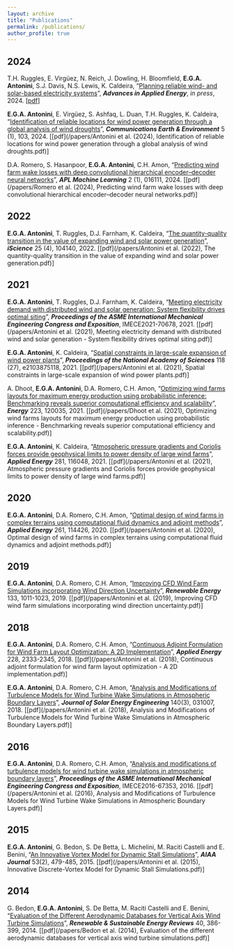 ```yaml
---
layout: archive
title: "Publications"
permalink: /publications/
author_profile: true
---
```


## 2024

T.H. Ruggles, E. Virgüez, N. Reich, J. Dowling, H. Bloomfield, **E.G.A. Antonini**, S.J. Davis, N.S. Lewis, K. Caldeira, “[Planning reliable wind- and solar-based electricity systems]()”, **_Advances in Applied Energy_**, *in press*, 2024. [[pdf](/papers/)]

**E.G.A. Antonini**, E. Virgüez, S. Ashfaq, L. Duan, T.H. Ruggles, K. Caldeira, “[Identification of reliable locations for wind power generation through a global analysis of wind droughts](https://doi.org/10.1038/s43247-024-01260-7)”, **_Communications Earth & Environment_** 5 (1), 103, 2024. [[pdf](/papers/Antonini et al. (2024), Identification of reliable locations for wind power generation through a global analysis of wind droughts.pdf)]

D.A. Romero, S. Hasanpoor, **E.G.A. Antonini**, C.H. Amon, “[Predicting wind farm wake losses with deep convolutional hierarchical encoder–decoder neural networks](https://doi.org/10.1063/5.0168973)”, **_APL Machine Learning_** 2 (1), 016111, 2024. [[pdf](/papers/Romero et al. (2024), Predicting wind farm wake losses with deep convolutional hierarchical encoder–decoder neural networks.pdf)]

## 2022

**E.G.A. Antonini**, T. Ruggles, D.J. Farnham, K. Caldeira, “[The quantity-quality transition in the value of expanding wind and solar power generation](https://doi.org/10.1016/j.isci.2022.104140)”, **_iScience_** 25 (4), 104140, 2022. [[pdf](/papers/Antonini et al. (2022), The quantity-quality transition in the value of expanding wind and solar power generation.pdf)]

## 2021

**E.G.A. Antonini**, T. Ruggles, D.J. Farnham, K. Caldeira, “[Meeting electricity demand with distributed wind and solar generation: System flexibility drives optimal siting](https://doi.org/10.1115/IMECE2021-70678)”, **_Proceedings of the ASME International Mechanical Engineering Congress and Exposition_**, IMECE2021-70678, 2021. [[pdf](/papers/Antonini et al. (2021), Meeting electricity demand with distributed wind and solar generation - System flexibility drives optimal siting.pdf)]

**E.G.A. Antonini**, K. Caldeira, “[Spatial constraints in large-scale expansion of wind power plants](https://doi.org/10.1073/pnas.2103875118)”, **_Proceedings of the National Academy of Sciences_** 118 (27), e2103875118, 2021. [[pdf](/papers/Antonini et al. (2021), Spatial constraints in large-scale expansion of wind power plants.pdf)]

A. Dhoot, **E.G.A. Antonini**, D.A. Romero, C.H. Amon, “[Optimizing wind farms layouts for maximum energy production using probabilistic inference: Benchmarking reveals superior computational efficiency and scalability](https://doi.org/10.1016/j.energy.2021.120035)”, **_Energy_** 223, 120035, 2021. [[pdf](/papers/Dhoot et al. (2021), Optimizing wind farms layouts for maximum energy production using probabilistic inference - Benchmarking reveals superior computational efficiency and scalability.pdf)]

**E.G.A. Antonini**, K. Caldeira, “[Atmospheric pressure gradients and Coriolis forces provide geophysical limits to power density of large wind farms](https://doi.org/10.1016/j.apenergy.2020.116048)”, **_Applied Energy_** 281, 116048, 2021. [[pdf](/papers/Antonini et al. (2021), Atmospheric pressure gradients and Coriolis forces provide geophysical limits to power density of large wind farms.pdf)]

## 2020

**E.G.A. Antonini**, D.A. Romero, C.H. Amon, “[Optimal design of wind farms in complex terrains using computational fluid dynamics and adjoint methods](https://doi.org/10.1016/j.apenergy.2019.114426)”, **_Applied Energy_** 261, 114426, 2020. [[pdf](/papers/Antonini et al. (2020), Optimal design of wind farms in complex terrains using computational fluid dynamics and adjoint methods.pdf)]

## 2019

**E.G.A. Antonini**, D.A. Romero, C.H. Amon, “[Improving CFD Wind Farm Simulations incorporating Wind Direction Uncertainty](https://doi.org/10.1016/j.renene.2018.10.084)”, **_Renewable Energy_** 133, 1011-1023, 2019. [[pdf](/papers/Antonini et al. (2019), Improving CFD wind farm simulations incorporating wind direction uncertainty.pdf)]

## 2018

**E.G.A. Antonini**, D.A. Romero, C.H. Amon, “[Continuous Adjoint Formulation for Wind Farm Layout Optimization: A 2D Implementation](https://doi.org/10.1016/j.apenergy.2018.07.076)”, **_Applied Energy_** 228, 2333-2345, 2018. [[pdf](/papers/Antonini et al. (2018), Continuous adjoint formulation for wind farm layout optimization - A 2D implementation.pdf)]

**E.G.A. Antonini**, D.A. Romero, C.H. Amon, “[Analysis and Modifications of Turbulence Models for Wind Turbine Wake Simulations in Atmospheric Boundary Layers](https://doi.org/10.1115/1.4039377)”, **_Journal of Solar Energy Engineering_** 140(3), 031007, 2018. [[pdf](/papers/Antonini et al. (2018), Analysis and Modifications of Turbulence Models for Wind Turbine Wake Simulations in Atmospheric Boundary Layers.pdf)]

## 2016

**E.G.A. Antonini**, D.A. Romero, C.H. Amon, “[Analysis and modifications of turbulence models for wind turbine wake simulations in atmospheric boundary layers](https://doi.org/10.1115/IMECE2016-67353)”, **_Proceedings of the ASME International Mechanical Engineering Congress and Exposition_**, IMECE2016-67353, 2016. [[pdf](/papers/Antonini et al. (2016), Analysis and Modifications of Turbulence Models for Wind Turbine Wake Simulations in Atmospheric Boundary Layers.pdf)]

## 2015

**E.G.A. Antonini**, G. Bedon, S. De Betta, L. Michelini, M. Raciti Castelli and E. Benini, “[An Innovative Vortex Model for Dynamic Stall Simulations](https://doi.org/10.2514/1.J053430)”, **_AIAA Journal_** 53(2), 479-485, 2015. [[pdf](/papers/Antonini et al. (2015), Innovative Discrete-Vortex Model for Dynamic Stall Simulations.pdf)]

## 2014

G. Bedon, **E.G.A. Antonini**, S. De Betta, M. Raciti Castelli and E. Benini, “[Evaluation of the Different Aerodynamic Databases for Vertical Axis Wind Turbine Simulations](https://doi.org/10.1016/j.rser.2014.07.126)”, **_Renewable & Sustainable Energy Reviews_** 40, 386-399, 2014. [[pdf](/papers/Bedon et al. (2014), Evaluation of the different aerodynamic databases for vertical axis wind turbine simulations.pdf)]